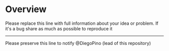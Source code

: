 # Overview

Please replace this line with full information about your idea or problem. If it's a bug share as much as possible to reproduce it

---

Please preserve this line to notify @DiegoPino (lead of this repository)
